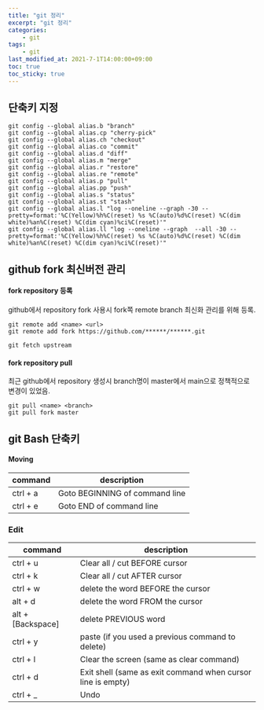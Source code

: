 ```yaml
---
title: "git 정리"
excerpt: "git 정리"
categories:
    - git
tags:
    - git
last_modified_at: 2021-7-1T14:00:00+09:00
toc: true
toc_sticky: true
---
```


## 단축키 지정
```shell
git config --global alias.b "branch"
git config --global alias.cp "cherry-pick"
git config --global alias.ch "checkout"
git config --global alias.co "commit"
git config --global alias.d "diff"
git config --global alias.m "merge"
git config --global alias.r "restore"
git config --global alias.re "remote"
git config --global alias.p "pull"
git config --global alias.pp "push"
git config --global alias.s "status"
git config --global alias.st "stash"
git config --global alias.l "log --oneline --graph -30 --pretty=format:'%C(Yellow)%h%C(reset) %s %C(auto)%d%C(reset) %C(dim white)%an%C(reset) %C(dim cyan)%ci%C(reset)'"
git config --global alias.ll "log --oneline --graph  --all -30 --pretty=format:'%C(Yellow)%h%C(reset) %s %C(auto)%d%C(reset) %C(dim white)%an%C(reset) %C(dim cyan)%ci%C(reset)'"
```

## github fork 최신버전 관리
#### fork repository 등록
github에서 repository fork 사용시 fork쪽 remote branch 최신화 관리를 위해 등록.
```shell
git remote add <name> <url>
git remote add fork https://github.com/******/******.git

git fetch upstream
```
#### fork repository pull
최근 github에서 repository 생성시 branch명이 master에서 main으로 정책적으로 변경이 있었음.
```shell
git pull <name> <branch>
git pull fork master
```

## git Bash 단축키
#### Moving
| command  | description                    |
|----------|--------------------------------|
| ctrl + a | Goto BEGINNING of command line |
| ctrl + e | Goto END of command line       |

### Edit
| command  | description                    |
|----------|--------------------------------|
| ctrl + u          | Clear all / cut BEFORE cursor |
| ctrl + k          | Clear all / cut AFTER cursor |
| ctrl + w          | delete the word BEFORE the cursor |
| alt + d           | delete the word FROM the cursor |
| alt + [Backspace] | delete PREVIOUS word |
| ctrl + y          | paste (if you used a previous command to delete) |
| ctrl + l          | Clear the screen (same as clear command) |
| ctrl + d          | Exit shell (same as exit command when cursor line is empty) |
| ctrl + _          | Undo |